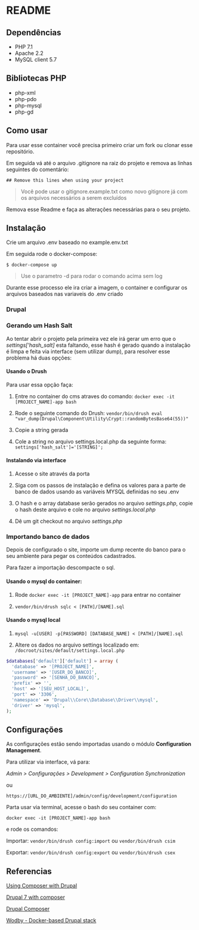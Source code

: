 
# README

## Dependências

- PHP 7.1
- Apache 2.2
- MySQL client 5.7


## Bibliotecas PHP
- php-xml
- php-pdo
- php-mysql
- php-gd

## Como usar

Para usar esse container você precisa primeiro criar um fork ou clonar esse repositório.

Em seguida vá até o arquivo .gitignore na raiz do projeto e remova as linhas seguintes do comentário:

`## Remove this lines when using your project`

> Você pode usar o gitignore.example.txt como novo gitignore já com os arquivos necessários a serem excluídos

Remova esse Readme e faça as alterações necessárias para o seu projeto.

## Instalação

Crie um arquivo .env baseado no example.env.txt

Em seguida rode o docker-compose:

`$ docker-compose up`

> Use o parametro -d para rodar o comando acima sem log

Durante esse processo ele ira criar a imagem, o container e configurar os arquivos baseados nas variaveis do .env criado

### Drupal

### Gerando um Hash Salt

Ao tentar abrir o projeto pela primeira vez ele irá gerar um erro que o *settings['hash_salt]* esta faltando, esse hash é gerado quando a instalação é limpa e feita via interface (sem utilizar dump), para resolver esse problema há duas opções:

#### Usando o Drush

Para usar essa opção faça:

1. Entre no container do cms atraves do comando:
`docker exec -it [PROJECT_NAME]-app bash`

2. Rode o seguinte comando do Drush:
`vendor/bin/drush eval "var_dump(Drupal\Component\Utility\Crypt::randomBytesBase64(55))"`

3. Copie a string gerada

4. Cole a string no arquivo settings.local.php da seguinte forma:
`settings['hash_salt']='[STRING]';`

#### Instalando via interface

1. Acesse o site através da porta

2. Siga com os passos de instalação e defina os valores para a parte de banco de dados usando as variáveis MYSQL definidas no seu .env

3. O hash e o array database serão gerados no arquivo *settings.php*, copie o hash deste arquivo e cole no arquivo *settings.local.php*

4. Dê um git checkout no arquivo *settings.php*

### Importando banco de dados

Depois de configurado o site, importe um dump recente do banco para o seu ambiente para pegar os conteúdos cadastrados.

Para fazer a importação descompacte o sql.

#### Usando o mysql do container:

1. Rode `docker exec -it [PROJECT_NAME]-app` para entrar no container

2. `vendor/bin/drush sqlc < [PATH]/[NAME].sql`

#### Usando o mysql local

1. `mysql -u[USER] -p[PASSWORD] [DATABASE_NAME] < [PATH]/[NAME].sql`

2. Altere os dados no arquivo settings localizado em:
`/docroot/sites/default/settings.local.php`

```php
$databases['default']['default'] = array (
  'database' => '[PROJECT_NAME]',
  'username' => '[USER_DO_BANCO]',
  'password' => '[SENHA_DO_BANCO]',
  'prefix' => '',
  'host' => '[SEU_HOST_LOCAL]',
  'port' => '3306',
  'namespace' => 'Drupal\\Core\\Database\\Driver\\mysql',
  'driver' => 'mysql',
);
```

## Configurações

As configurações estão sendo importadas usando o módulo  **Configuration Management**.

Para utilizar via interface, vá para:

*Admin > Configurações > Development > Configuration Synchronization*

ou

`https://[URL_DO_AMBIENTE]/admin/config/development/configuration`

Parta usar via terminal, acesse o bash do seu container com:

`docker exec -it [PROJECT_NAME]-app bash`

e rode os comandos:

Importar:
`vendor/bin/drush config:import`
ou
`vendor/bin/drush csim`

Exportar:
`vendor/bin/drush config:export`
ou
`vendor/bin/drush csex`

## Referencias

[Using Composer with Drupal](https://www.drupal.org/docs/develop/using-composer/using-composer-with-drupal)

[Drupal 7 with composer](http://cambrico.net/drupal/using-composer-to-build-your-drupal-7-projects)

[Drupal Composer](https://github.com/drupal-composer)

[Wodby - Docker-based Drupal stack](https://github.com/wodby/docker4drupal)
